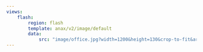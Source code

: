 ```yaml
---
views:
    flash:
        region: flash
        template: anax/v2/image/default
        data:
            src: "image/office.jpg?width=1200&height=130&crop-to-fit&area=70,0,0,0"
---
```


